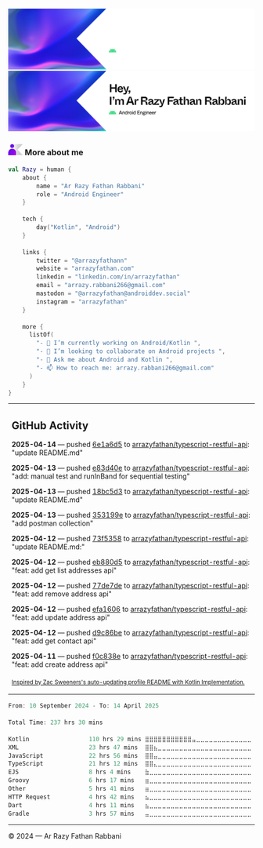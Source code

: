![Ar Razy Fathan Rabbani Banner](https://github.com/arrazyfathan/arrazyfathan/blob/main/media/banner-dark.png#gh-dark-mode-only)
![Ar Razy Fathan Rabbani Banner](https://github.com/arrazyfathan/arrazyfathan/blob/main/media/banner-light.png#gh-light-mode-only)

### <img width="30" alt="about" src="https://github.com/arrazyfathan/arrazyfathan/blob/main/media/about.png"> More about me

```kotlin
val Razy = human {
    about {
        name = "Ar Razy Fathan Rabbani"
        role = "Android Engineer"
    }

    tech {
        day("Kotlin", "Android")
    }

    links {
        twitter = "@arrazyfathann"
        website = "arrazyfathan.com"
        linkedin = "linkedin.com/in/arrazyfathan"
        email = "arrazy.rabbani266@gmail.com"
        mastodon = "@arrazyfathan@androiddev.social"
        instagram = "arrazyfathan"
    }

    more {
      listOf(
        "- 🔭 I’m currently working on Android/Kotlin ",
        "- 👯 I’m looking to collaborate on Android projects ",
        "- 💬 Ask me about Android and Kotlin ",
        "- 📫 How to reach me: arrazy.rabbani266@gmail.com"
      )
    }
}
```


<table><tr><td valign="top" width="100%">    

## GitHub Activity

**2025-04-14** — pushed [6e1a6d5](https://github.com/arrazyfathan/typescript-restful-api/commits/6e1a6d5a72dba15a0a20a170d90d9cd289783c67) to [arrazyfathan/typescript-restful-api](https://github.com/arrazyfathan/typescript-restful-api): "update README.md"

**2025-04-13** — pushed [e83d40e](https://github.com/arrazyfathan/typescript-restful-api/commits/e83d40ee88c1f542b340614e31fb6dfbaa53f8be) to [arrazyfathan/typescript-restful-api](https://github.com/arrazyfathan/typescript-restful-api): "add: manual test and runInBand for sequential testing"

**2025-04-13** — pushed [18bc5d3](https://github.com/arrazyfathan/typescript-restful-api/commits/18bc5d3346fe778f55d3cee860a5b3dcb1eed0bf) to [arrazyfathan/typescript-restful-api](https://github.com/arrazyfathan/typescript-restful-api): "update README.md"

**2025-04-13** — pushed [353199e](https://github.com/arrazyfathan/typescript-restful-api/commits/353199e9cb04cd84d9cfb78b80d8adba64d88946) to [arrazyfathan/typescript-restful-api](https://github.com/arrazyfathan/typescript-restful-api): "add postman collection"

**2025-04-12** — pushed [73f5358](https://github.com/arrazyfathan/typescript-restful-api/commits/73f535809d464aa8ed02c61cbc8aa0d520d1f23e) to [arrazyfathan/typescript-restful-api](https://github.com/arrazyfathan/typescript-restful-api): "update README.md:"

**2025-04-12** — pushed [eb880d5](https://github.com/arrazyfathan/typescript-restful-api/commits/eb880d5a1a211add1c2014446cea989d4a9b13a0) to [arrazyfathan/typescript-restful-api](https://github.com/arrazyfathan/typescript-restful-api): "feat: add get list addresses api"

**2025-04-12** — pushed [77de7de](https://github.com/arrazyfathan/typescript-restful-api/commits/77de7dec37f55f89df2e46862015c050047d9661) to [arrazyfathan/typescript-restful-api](https://github.com/arrazyfathan/typescript-restful-api): "feat: add remove address api"

**2025-04-12** — pushed [efa1606](https://github.com/arrazyfathan/typescript-restful-api/commits/efa1606b094c9b4148762c1a30df5fc3a0129e87) to [arrazyfathan/typescript-restful-api](https://github.com/arrazyfathan/typescript-restful-api): "feat: add update address api"

**2025-04-12** — pushed [d9c86be](https://github.com/arrazyfathan/typescript-restful-api/commits/d9c86be0675a711a58609706071bcc8a16e16877) to [arrazyfathan/typescript-restful-api](https://github.com/arrazyfathan/typescript-restful-api): "feat: add get contact api"

**2025-04-11** — pushed [f0c838e](https://github.com/arrazyfathan/typescript-restful-api/commits/f0c838ee5476ccf119ea04a37d7742651e69966e) to [arrazyfathan/typescript-restful-api](https://github.com/arrazyfathan/typescript-restful-api): "feat: add create address api"
                
<sub><a href="https://github.com/ZacSweers/ZacSweers/">Inspired by Zac Sweeners's auto-updating profile README with Kotlin Implementation.</a></sub>
</table>

<!--START_SECTION:waka-->

```kotlin
From: 10 September 2024 - To: 14 April 2025

Total Time: 237 hrs 30 mins

Kotlin                 110 hrs 29 mins ⣿⣿⣿⣿⣿⣿⣿⣿⣿⣿⣿⣤⣀⣀⣀⣀⣀⣀⣀⣀⣀⣀⣀⣀⣀   45.43 %
XML                    23 hrs 47 mins  ⣿⣿⣦⣀⣀⣀⣀⣀⣀⣀⣀⣀⣀⣀⣀⣀⣀⣀⣀⣀⣀⣀⣀⣀⣀   09.78 %
JavaScript             22 hrs 56 mins  ⣿⣿⣤⣀⣀⣀⣀⣀⣀⣀⣀⣀⣀⣀⣀⣀⣀⣀⣀⣀⣀⣀⣀⣀⣀   09.43 %
TypeScript             21 hrs 12 mins  ⣿⣿⣄⣀⣀⣀⣀⣀⣀⣀⣀⣀⣀⣀⣀⣀⣀⣀⣀⣀⣀⣀⣀⣀⣀   08.72 %
EJS                    8 hrs 4 mins    ⣷⣀⣀⣀⣀⣀⣀⣀⣀⣀⣀⣀⣀⣀⣀⣀⣀⣀⣀⣀⣀⣀⣀⣀⣀   03.32 %
Groovy                 6 hrs 17 mins   ⣶⣀⣀⣀⣀⣀⣀⣀⣀⣀⣀⣀⣀⣀⣀⣀⣀⣀⣀⣀⣀⣀⣀⣀⣀   02.59 %
Other                  5 hrs 41 mins   ⣶⣀⣀⣀⣀⣀⣀⣀⣀⣀⣀⣀⣀⣀⣀⣀⣀⣀⣀⣀⣀⣀⣀⣀⣀   02.34 %
HTTP Request           4 hrs 42 mins   ⣦⣀⣀⣀⣀⣀⣀⣀⣀⣀⣀⣀⣀⣀⣀⣀⣀⣀⣀⣀⣀⣀⣀⣀⣀   01.93 %
Dart                   4 hrs 11 mins   ⣦⣀⣀⣀⣀⣀⣀⣀⣀⣀⣀⣀⣀⣀⣀⣀⣀⣀⣀⣀⣀⣀⣀⣀⣀   01.73 %
Gradle                 3 hrs 57 mins   ⣤⣀⣀⣀⣀⣀⣀⣀⣀⣀⣀⣀⣀⣀⣀⣀⣀⣀⣀⣀⣀⣀⣀⣀⣀   01.63 %
```

<!--END_SECTION:waka-->

---
© 2024 — Ar Razy Fathan Rabbani